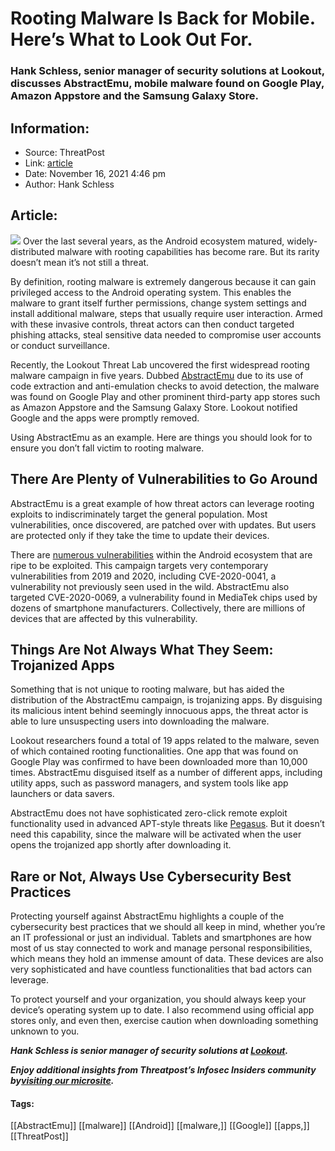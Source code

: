 # Rooting Malware Is Back for Mobile. Here’s What to Look Out For.
### Hank Schless, senior manager of security solutions at Lookout, discusses AbstractEmu, mobile malware found on Google Play, Amazon Appstore and the Samsung Galaxy Store.

## Information:
+ Source: ThreatPost
+ Link: [article](https://kasperskycontenthub.com/threatpost-global/?p=176376)
+ Date: November 16, 2021  4:46 pm
+ Author: Hank Schless


## Article:
![](https://media.threatpost.com/wp-content/uploads/sites/103/2021/11/16164451/Emu-scaled-e1637099112810.jpg)
Over the last several years, as the Android ecosystem matured, widely-distributed malware with rooting capabilities has become rare. But its rarity doesn’t mean it’s not still a threat.


By definition, rooting malware is extremely dangerous because it can gain privileged access to the Android operating system. This enables the malware to grant itself further permissions, change system settings and install additional malware, steps that usually require user interaction. Armed with these invasive controls, threat actors can then conduct targeted phishing attacks, steal sensitive data needed to compromise user accounts or conduct surveillance.


Recently, the Lookout Threat Lab uncovered the first widespread rooting malware campaign in five years. Dubbed [AbstractEmu](https://blog.lookout.com/lookout-discovers-global-rooting-malware-campaign) due to its use of code extraction and anti-emulation checks to avoid detection, the malware was found on Google Play and other prominent third-party app stores such as Amazon Appstore and the Samsung Galaxy Store. Lookout notified Google and the apps were promptly removed.


Using AbstractEmu as an example. Here are things you should look for to ensure you don’t fall victim to rooting malware.


**There Are Plenty of Vulnerabilities to Go Around**
----------------------------------------------------


AbstractEmu is a great example of how threat actors can leverage rooting exploits to indiscriminately target the general population. Most vulnerabilities, once discovered, are patched over with updates. But users are protected only if they take the time to update their devices.


There are [numerous vulnerabilities](https://threatpost.com/mediatek-bug-actively-exploited-android/153408/) within the Android ecosystem that are ripe to be exploited. This campaign targets very contemporary vulnerabilities from 2019 and 2020, including CVE-2020-0041, a vulnerability not previously seen used in the wild. AbstractEmu also targeted CVE-2020-0069, a vulnerability found in MediaTek chips used by dozens of smartphone manufacturers. Collectively, there are millions of devices that are affected by this vulnerability.


**Things Are Not Always What They Seem: Trojanized Apps**
---------------------------------------------------------


Something that is not unique to rooting malware, but has aided the distribution of the AbstractEmu campaign, is trojanizing apps. By disguising its malicious intent behind seemingly innocuous apps, the threat actor is able to lure unsuspecting users into downloading the malware.


Lookout researchers found a total of 19 apps related to the malware, seven of which contained rooting functionalities. One app that was found on Google Play was confirmed to have been downloaded more than 10,000 times. AbstractEmu disguised itself as a number of different apps, including utility apps, such as password managers, and system tools like app launchers or data savers.


AbstractEmu does not have sophisticated zero-click remote exploit functionality used in advanced APT-style threats like [Pegasus](https://threatpost.com/pegasus-spyware-uses-iphone-zero-click-imessage-zero-day/168899/). But it doesn’t need this capability, since the malware will be activated when the user opens the trojanized app shortly after downloading it.


**Rare or Not, Always Use Cybersecurity Best Practices**
--------------------------------------------------------


Protecting yourself against AbstractEmu highlights a couple of the cybersecurity best practices that we should all keep in mind, whether you’re an IT professional or just an individual. Tablets and smartphones are how most of us stay connected to work and manage personal responsibilities, which means they hold an immense amount of data. These devices are also very sophisticated and have countless functionalities that bad actors can leverage.


To protect yourself and your organization, you should always keep your device’s operating system up to date. I also recommend using official app stores only, and even then, exercise caution when downloading something unknown to you.


***Hank Schless is senior manager of security solutions at [Lookout](http://www.lookout.com).***


***Enjoy additional insights from Threatpost’s Infosec Insiders community by***[***visiting our microsite***](https://threatpost.com/microsite/infosec-insiders-community/)***.***




#### Tags:
[[AbstractEmu]] [[malware]] [[Android]] [[malware,]] [[Google]] [[apps,]] [[ThreatPost]]
